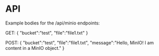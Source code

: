 # API
Example bodies for the /api/minio endpoints:

GET: {
    "bucket":"test",
    "file":"file1.txt"
}

POST: {
    "bucket":"test",
    "file":"file1.txt",
    "message":"Hello, MinIO! I am content in a MinIO object."
}